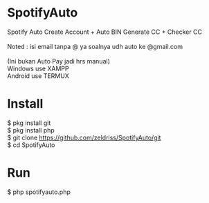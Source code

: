 # SpotifyAuto
Spotify Auto Create Account + Auto BIN Generate CC + Checker CC<br><br>
Noted : isi email tanpa @ ya soalnya udh auto ke @gmail.com<br><br>
(Ini bukan Auto Pay jadi hrs manual)<br>
Windows use XAMPP<br>
Android use TERMUX<br>

# Install
  
  $ pkg install git<br>
  $ pkg install php<br>
  $ git clone https://github.com/zeldriss/SpotifyAuto/git<br>
  $ cd SpotifyAuto<br>

# Run

  $ php spotifyauto.php



